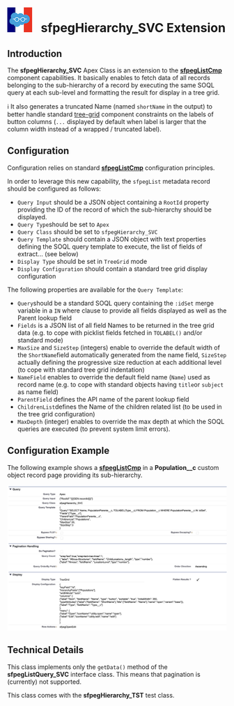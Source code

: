 # ![Logo](/media/Logo.png) &nbsp; **sfpegHierarchy_SVC** Extension

## Introduction

The **sfpegHierarchy_SVC** Apex Class is an extension to the **[sfpegListCmp](/help/sfpegListCmp.md)** 
component capabilities. It basically enables to fetch data of all records belonging
to the sub-hierarchy of a record by executing the same SOQL query at each sub-level
and formatting the result for display in a tree grid. 

ℹ️ It also generates a truncated Name (named `shortName` in the output) to better handle
standard [tree-grid](https://developer.salesforce.com/docs/component-library/bundle/lightning-tree-grid/documentation) component constraints on the labels of button columns
 (`...` displayed by default when label is larger that the column width instead of a wrapped / truncated label).


## Configuration

Configuration relies on standard **[sfpegListCmp](/help/sfpegListCmp.md)** configuration principles.

In order to leverage this new capability, the `sfpegList` metadata record should be configured as
follows:
* `Query Input` should be a JSON object containing a `RootId` property providing the 
  ID of the record of which the sub-hierarchy should be displayed.
* `Query Type`should be set to `Apex`
* `Query Class` should be set to `sfpegHierarchy_SVC` 
* `Query Template` should contain a JSON object with text properties defining the SOQL
query template to execute, the list of fields of extract... (see below)
* `Display Type` should be set in `TreeGrid` mode
* `Display Configuration` should contain a standard tree grid display configuration

The following properties are available for the `Query Template`:
* `Query`should be a standard SOQL query containing the `:idSet` merge variable in a `IN`
  where clause to provide all fields displayed as well as the Parent lookup field
* `Fields` is a JSON list of all field Names to be returned in the tree grid data
    (e.g. to cope with picklist fields fetched in `TOLABEL()` and/or standard mode)
* `MaxSize` and `SizeStep` (integers) enable to override the default width
  of the `ShortName`field automatically generated from the name field, `SizeStep`
  actually defining the progressive size reduction at each additional level (to 
  cope with standard tree grid indentation) 
* `NameField` enables to override the default field name (`Name`) used as record name
    (e.g. to cope with standard objects having `title`or `subject` as name field)
* `ParentField` defines the API name of the parent lookup field
* `ChildrenList`defines the Name of the children related list (to be used in the tree
    grid configuration)
* `MaxDepth` (integer) enables to override the max depth at which the SOQL queries
  are executed (to prevent system limit errors).


## Configuration Example

The following example shows a **[sfpegListCmp](/help/sfpegListCmp.md)** in a
**Population__c** custom object record page providing its sub-hierarchy.

![Hierarchy Query](/media/sfpegHierarchy.png)



## Technical Details

This class implements only the `getData()` method of the **sfpegListQuery_SVC** interface class. 
This means that pagination is (currently) not supported.

This class comes with the **sfpegHierarchy_TST** test class.